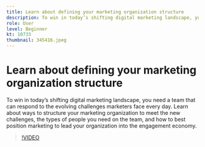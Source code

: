 ```yaml
---
title: Learn about defining your marketing organization structure
description: To win in today’s shifting digital marketing landscape, you need a team that can respond to the evolving challenges marketers face every day. 
role: User
level: Beginner
kt: 10733
thumbnail: 345416.jpeg
---
```


# Learn about defining your marketing organization structure

To win in today’s shifting digital marketing landscape, you need a team that can respond to the evolving challenges marketers face every day. Learn about ways to structure your marketing organization to meet the new challenges, the types of people you need on the team, and how to best position marketing to lead your organization into the engagement economy.

>[!VIDEO](https://video.tv.adobe.com/v/345416/?quality=12&learn=on)

